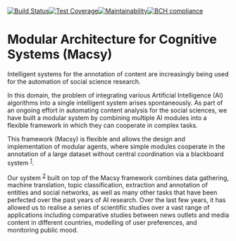 [![Build Status](https://travis-ci.org/uob-mediapatterns/macsy.png?branch=master)](https://travis-ci.org/uob-mediapatterns/macsy)[![Test Coverage](https://api.codeclimate.com/v1/badges/b6a597a84cfa9d56256b/test_coverage)](https://codeclimate.com/github/uob-mediapatterns/macsy/test_coverage)[![Maintainability](https://api.codeclimate.com/v1/badges/b6a597a84cfa9d56256b/maintainability)](https://codeclimate.com/github/uob-mediapatterns/macsy/maintainability)[![BCH compliance](https://bettercodehub.com/edge/badge/uob-mediapatterns/macsy?branch=master)](https://bettercodehub.com/)
# Modular Architecture for Cognitive Systems (Macsy)
Intelligent systems for the annotation of content are increasingly being used for the automation of social science research. 

In this domain, the problem of integrating various Artificial Intelligence (AI) algorithms into a single intelligent system arises spontaneously. As part of an ongoing effort in automating content analysis for the social sciences, we have built a modular system by combining multiple AI modules into a flexible framework in which they can cooperate in complex tasks. 

This framework (Macsy) is flexible and allows the design and implementation of modular agents, where simple modules cooperate in the annotation of a large dataset without central coordination via a blackboard system <sup>[1](https://en.wikipedia.org/wiki/Blackboard_system "Wikipedia: Blackboard system")</sup>.

Our system <sup>[2](https://arxiv.org/ftp/arxiv/papers/1402/1402.6208.pdf "The Anatomy of a Modular System for Media Content Analysis")</sup> built on top of the Macsy framework combines data gathering, machine translation, topic classification, extraction and annotation of entities and social networks, as well as many other tasks that have been perfected over the past years of AI research. Over the last few years, it has allowed us to realise a series of scientific studies over a vast range of applications including comparative studies between news outlets and media content in different countries, modelling of user preferences, and monitoring public mood.
